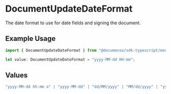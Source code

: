 # DocumentUpdateDateFormat

The date format to use for date fields and signing the document.

## Example Usage

```typescript
import { DocumentUpdateDateFormat } from "@documenso/sdk-typescript/models/operations";

let value: DocumentUpdateDateFormat = "yyyy-MM-dd HH:mm";
```

## Values

```typescript
"yyyy-MM-dd hh:mm a" | "yyyy-MM-dd" | "dd/MM/yyyy" | "MM/dd/yyyy" | "yy-MM-dd" | "MMMM dd, yyyy" | "EEEE, MMMM dd, yyyy" | "dd/MM/yyyy hh:mm a" | "dd/MM/yyyy HH:mm" | "MM/dd/yyyy hh:mm a" | "MM/dd/yyyy HH:mm" | "dd.MM.yyyy" | "dd.MM.yyyy HH:mm" | "yyyy-MM-dd HH:mm" | "yy-MM-dd hh:mm a" | "yy-MM-dd HH:mm" | "yyyy-MM-dd HH:mm:ss" | "MMMM dd, yyyy hh:mm a" | "MMMM dd, yyyy HH:mm" | "EEEE, MMMM dd, yyyy hh:mm a" | "EEEE, MMMM dd, yyyy HH:mm" | "yyyy-MM-dd'T'HH:mm:ss.SSSXXX"
```